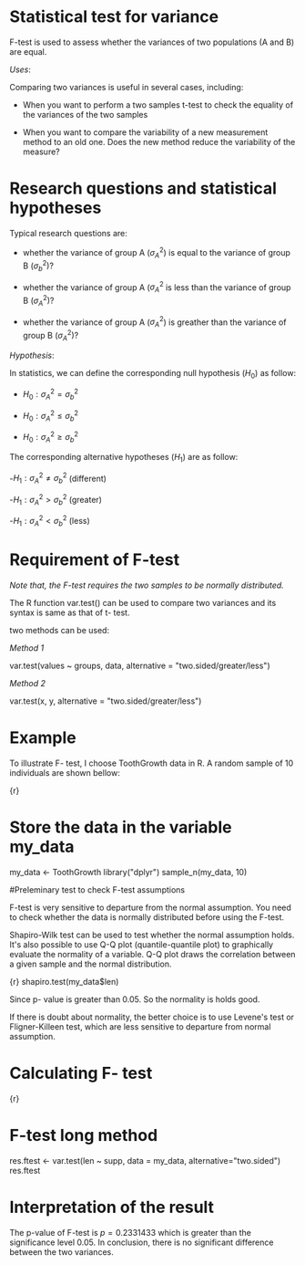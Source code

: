 # Statistical test for variance

F-test is used to assess whether the variances of two populations (A and B) are equal.

*Uses*:

Comparing two variances is useful in several cases, including:

- When you want to perform a two samples t-test to check the equality of the variances of the two samples

- When you want to compare the variability of a new measurement method to an old one. Does the new method reduce the variability of the measure?


# Research questions and statistical hypotheses

Typical research questions are:


- whether the variance of group A ($\sigma^2_A$) is equal to the variance of group B ($\sigma^2_b$)?

- whether the variance of group A ($\sigma^2_A$ is less than the variance of group B ($\sigma^2_A$)?

- whether the variance of group A ($\sigma^2_A$) is greather than the variance of group B ($\sigma^2_A$)?

*Hypothesis*:

In statistics, we can define the corresponding null hypothesis ($H_0$) as follow:

- $H_0:\sigma^2_A=\sigma^2_b$

- $H_0:\sigma^2_A \leq\sigma^2_b$

- $H_0:\sigma^2_A\geq\sigma^2_b$


The corresponding alternative hypotheses ($H_1$) are as follow:

-$H_1:\sigma^2_A\neq\sigma^2_b$ (different)

-$H_1:\sigma^2_A>\sigma^2_b$ (greater)

-$H_1:\sigma^2_A<\sigma^2_b$ (less)

# Requirement of F-test

*Note that, the F-test requires the two samples to be normally distributed.*

The R function var.test() can be used to compare two variances and its syntax is same as that of t- test.

two methods can be used:

*Method 1*

var.test(values ~ groups, data, 
         alternative = "two.sided/greater/less")
         
*Method 2*

var.test(x, y, alternative = "two.sided/greater/less")

# Example

To illustrate F- test, I choose ToothGrowth data in R. A random sample of 10 individuals are shown bellow:

{r}
# Store the data in the variable my_data
my_data <- ToothGrowth
library("dplyr")
sample_n(my_data, 10)


#Preleminary test to check F-test assumptions

F-test is very sensitive to departure from the normal assumption. You need to check whether the data is normally distributed before using the F-test.

Shapiro-Wilk test can be used to test whether the normal assumption holds. It's also possible to use Q-Q plot (quantile-quantile plot) to graphically evaluate the normality of a variable. Q-Q plot draws the correlation between a given sample and the normal distribution.

{r}
shapiro.test(my_data$len)

Since p- value is greater than 0.05. So the normality is holds good.

 
If there is doubt about normality, the better choice is to use Levene's test or Fligner-Killeen test, which are less sensitive to departure from normal assumption.

# Calculating F- test

{r}
# F-test long method
res.ftest <- var.test(len ~ supp, data = my_data, alternative="two.sided")
res.ftest


# Interpretation of the result

The p-value of F-test is $p = 0.2331433$ which is greater than the significance level 0.05. In conclusion, there is no significant difference between the two variances.
